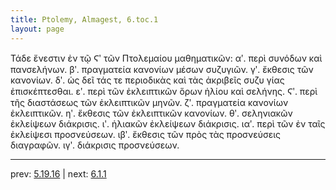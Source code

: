 ```yaml
---
title: Ptolemy, Almagest, 6.toc.1
layout: page
---
```


Τάδε ἔνεστιν ἐν τῷ Ϛʹ τῶν Πτολεμαίου μαθηματικῶν: αʹ. περὶ συνόδων καὶ πανσελήνων. βʹ. πραγματεία κανονίων μέσων συζυγιῶν. γʹ. ἔκθεσις τῶν κανονίων. δʹ. ὡς δεῖ τάς τε περιοδικὰς καὶ τὰς ἀκριβεῖς συζυ γίας ἐπισκέπτεσθαι. εʹ. περὶ τῶν ἐκλειπτικῶν ὅρων ἡλίου καὶ σελήνης. Ϛʹ. περὶ τῆς διαστάσεως τῶν ἐκλειπτικῶν μηνῶν. ζʹ. πραγματεία κανονίων ἐκλειπτικῶν. ηʹ. ἔκθεσις τῶν ἐκλειπτικῶν κανονίων. θʹ. σεληνιακῶν ἐκλείψεων διάκρισις. ιʹ. ἡλιακῶν ἐκλείψεων διάκρισις. ιαʹ. περὶ τῶν ἐν ταῖς ἐκλείψεσι προσνεύσεων. ιβʹ. ἔκθεσις τῶν πρὸς τὰς προσνεύσεις διαγραφῶν. ιγʹ. διάκρισις προσνεύσεων. 

---

prev: [5.19.16](../5.19.16/) | next: [6.1.1](../6.1.1/)

